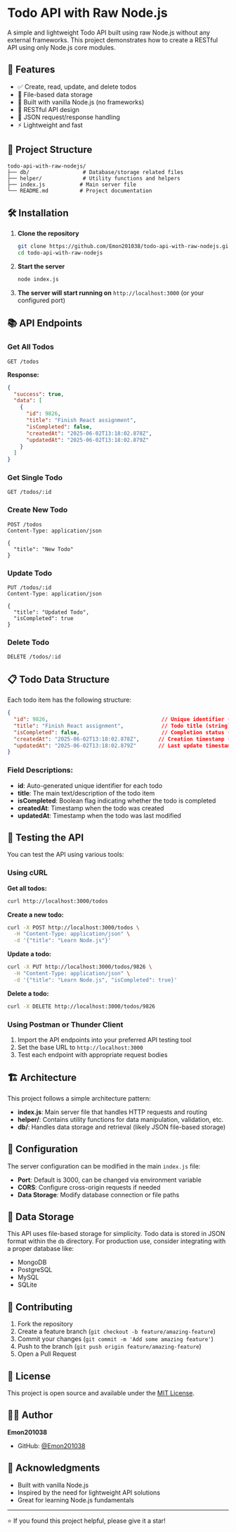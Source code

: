 # Todo API with Raw Node.js

A simple and lightweight Todo API built using raw Node.js without any external frameworks. This project demonstrates how to create a RESTful API using only Node.js core modules.

## 🚀 Features

- ✅ Create, read, update, and delete todos
- 📁 File-based data storage
- 🔧 Built with vanilla Node.js (no frameworks)
- 🎯 RESTful API design
- 📝 JSON request/response handling
- ⚡ Lightweight and fast

## 📁 Project Structure

```
todo-api-with-raw-nodejs/
├── db/                 # Database/storage related files
├── helper/             # Utility functions and helpers
├── index.js           # Main server file
└── README.md          # Project documentation
```

## 🛠️ Installation

1. **Clone the repository**
   ```bash
   git clone https://github.com/Emon201038/todo-api-with-raw-nodejs.git
   cd todo-api-with-raw-nodejs
   ```

2. **Start the server**
   ```bash
   node index.js
   ```

3. **The server will start running on** `http://localhost:3000` (or your configured port)

## 📚 API Endpoints

### Get All Todos
```http
GET /todos
```

**Response:**
```json
{
  "success": true,
  "data": [
    {
      "id": 9826,
      "title": "Finish React assignment",
      "isCompleted": false,
      "createdAt": "2025-06-02T13:18:02.878Z",
      "updatedAt": "2025-06-02T13:18:02.879Z"
    }
  ]
}
```

### Get Single Todo
```http
GET /todos/:id
```

### Create New Todo
```http
POST /todos
Content-Type: application/json

{
  "title": "New Todo"
}
```

### Update Todo
```http
PUT /todos/:id
Content-Type: application/json

{
  "title": "Updated Todo",
  "isCompleted": true
}
```

### Delete Todo
```http
DELETE /todos/:id
```

## 📋 Todo Data Structure

Each todo item has the following structure:

```json
{
  "id": 9826,                                    // Unique identifier (number)
  "title": "Finish React assignment",            // Todo title (string)
  "isCompleted": false,                          // Completion status (boolean)
  "createdAt": "2025-06-02T13:18:02.878Z",      // Creation timestamp (ISO string)
  "updatedAt": "2025-06-02T13:18:02.879Z"       // Last update timestamp (ISO string)
}
```

### Field Descriptions:
- **id**: Auto-generated unique identifier for each todo
- **title**: The main text/description of the todo item
- **isCompleted**: Boolean flag indicating whether the todo is completed
- **createdAt**: Timestamp when the todo was created
- **updatedAt**: Timestamp when the todo was last modified

## 🧪 Testing the API

You can test the API using various tools:

### Using cURL

**Get all todos:**
```bash
curl http://localhost:3000/todos
```

**Create a new todo:**
```bash
curl -X POST http://localhost:3000/todos \
  -H "Content-Type: application/json" \
  -d '{"title": "Learn Node.js"}'
```

**Update a todo:**
```bash
curl -X PUT http://localhost:3000/todos/9826 \
  -H "Content-Type: application/json" \
  -d '{"title": "Learn Node.js", "isCompleted": true}'
```

**Delete a todo:**
```bash
curl -X DELETE http://localhost:3000/todos/9826
```

### Using Postman or Thunder Client

1. Import the API endpoints into your preferred API testing tool
2. Set the base URL to `http://localhost:3000`
3. Test each endpoint with appropriate request bodies

## 🏗️ Architecture

This project follows a simple architecture pattern:

- **index.js**: Main server file that handles HTTP requests and routing
- **helper/**: Contains utility functions for data manipulation, validation, etc.
- **db/**: Handles data storage and retrieval (likely JSON file-based storage)

## 🔧 Configuration

The server configuration can be modified in the main `index.js` file:

- **Port**: Default is 3000, can be changed via environment variable
- **CORS**: Configure cross-origin requests if needed
- **Data Storage**: Modify database connection or file paths

## 📝 Data Storage

This API uses file-based storage for simplicity. Todo data is stored in JSON format within the `db` directory. For production use, consider integrating with a proper database like:

- MongoDB
- PostgreSQL
- MySQL
- SQLite

## 🤝 Contributing

1. Fork the repository
2. Create a feature branch (`git checkout -b feature/amazing-feature`)
3. Commit your changes (`git commit -m 'Add some amazing feature'`)
4. Push to the branch (`git push origin feature/amazing-feature`)
5. Open a Pull Request

## 📄 License

This project is open source and available under the [MIT License](LICENSE).

## 👨‍💻 Author

**Emon201038**
- GitHub: [@Emon201038](https://github.com/Emon201038)

## 🙏 Acknowledgments

- Built with vanilla Node.js
- Inspired by the need for lightweight API solutions
- Great for learning Node.js fundamentals

---

⭐ If you found this project helpful, please give it a star!
```